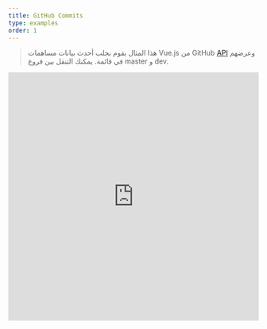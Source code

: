 ```yaml
---
title: GitHub Commits
type: examples
order: 1
---
```


> هذا المثال يقوم بجلب أحدث بيانات مساهمات Vue.js من GitHub [API](url) وعرضهم في قائمة. يمكنك التنقل بين فروع master و dev.

<iframe width="100%" height="500" src="https://jsfiddle.net/yyx990803/c5g8xnar/embedded/result,html,js,css" allowfullscreen="allowfullscreen" frameborder="0"></iframe>
